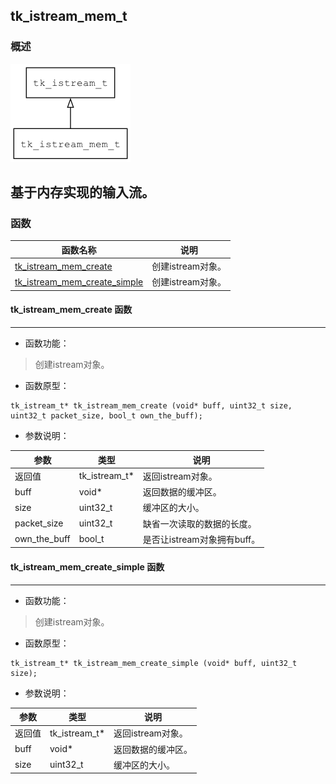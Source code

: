 ## tk\_istream\_mem\_t
### 概述
![image](images/tk_istream_mem_t_0.png)

基于内存实现的输入流。
----------------------------------
### 函数
<p id="tk_istream_mem_t_methods">

| 函数名称 | 说明 | 
| -------- | ------------ | 
| <a href="#tk_istream_mem_t_tk_istream_mem_create">tk\_istream\_mem\_create</a> | 创建istream对象。 |
| <a href="#tk_istream_mem_t_tk_istream_mem_create_simple">tk\_istream\_mem\_create\_simple</a> | 创建istream对象。 |
#### tk\_istream\_mem\_create 函数
-----------------------

* 函数功能：

> <p id="tk_istream_mem_t_tk_istream_mem_create">创建istream对象。

* 函数原型：

```
tk_istream_t* tk_istream_mem_create (void* buff, uint32_t size, uint32_t packet_size, bool_t own_the_buff);
```

* 参数说明：

| 参数 | 类型 | 说明 |
| -------- | ----- | --------- |
| 返回值 | tk\_istream\_t* | 返回istream对象。 |
| buff | void* | 返回数据的缓冲区。 |
| size | uint32\_t | 缓冲区的大小。 |
| packet\_size | uint32\_t | 缺省一次读取的数据的长度。 |
| own\_the\_buff | bool\_t | 是否让istream对象拥有buff。 |
#### tk\_istream\_mem\_create\_simple 函数
-----------------------

* 函数功能：

> <p id="tk_istream_mem_t_tk_istream_mem_create_simple">创建istream对象。

* 函数原型：

```
tk_istream_t* tk_istream_mem_create_simple (void* buff, uint32_t size);
```

* 参数说明：

| 参数 | 类型 | 说明 |
| -------- | ----- | --------- |
| 返回值 | tk\_istream\_t* | 返回istream对象。 |
| buff | void* | 返回数据的缓冲区。 |
| size | uint32\_t | 缓冲区的大小。 |
